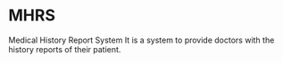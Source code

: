 # MHRS
Medical History Report System
It is a system to provide doctors with the history reports of their patient.
